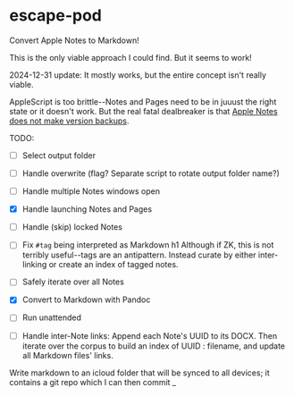 # escape-pod
Convert Apple Notes to Markdown!

This is the only viable approach I could find. But it seems to work!

2024-12-31 update: It mostly works, but the entire concept isn't really viable.

AppleScript is too brittle--Notes and Pages need to be in juuust the right state
or it doesn't work. But the real fatal dealbreaker is that [Apple Notes does not
make version
backups](https://github.com/christopher-demarco/zettelkasten/blob/main/Apple%20Notes%20does%20not%20backup%20versions.md).

TODO:

- [ ] Select output folder
- [ ] Handle overwrite (flag? Separate script to rotate output folder name?)
- [ ] Handle multiple Notes windows open
- [x] Handle launching Notes and Pages
- [ ] Handle (skip) locked Notes
- [ ] Fix `#tag` being interpreted as Markdown h1
      Although if ZK, this is not terribly useful--tags are an antipattern.
      Instead curate by either inter-linking or create an index of tagged notes.
- [ ] Safely iterate over all Notes
- [x] Convert to Markdown with Pandoc
- [ ] Run unattended

- [ ] Handle inter-Note links: Append each Note's UUID to its DOCX. Then iterate
      over the corpus to build an index of UUID : filename, and update all
      Markdown files' links.

Write markdown to an icloud folder that will be synced to all devices;
it contains a git repo which I can then commit _

